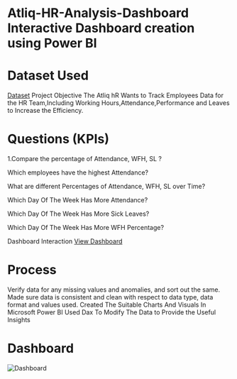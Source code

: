 # Atliq-HR-Analysis-Dashboard Interactive Dashboard creation using Power BI
# Dataset Used
<a href="https://github.com/karthikvendipalli/Atliq-HR-Analysis-Dashboard/blob/main/Attendance_Sheet_2022-2023_Masked%5B1%5D.xlsx">Dataset</a>
Project Objective
The Atliq hR Wants to Track Employees Data for the HR Team,Including Working Hours,Attendance,Performance and Leaves to Increase the Efficiency.

# Questions (KPIs)
1.Compare the percentage of Attendance, WFH, SL ?

Which employees have the highest Attendance?

What are different Percentages of Attendance, WFH, SL over Time?

Which Day Of The Week Has More Attendance?

Which Day Of The Week Has More Sick Leaves?

Which Day Of The Week Has More WFH Percentage?

Dashboard Interaction <a href="https://github.com/karthikvendipalli/Atliq-HR-Analysis-Dashboard/blob/main/Atliq%20HR%20Insights.pbix">  View Dashboard </a>

# Process
Verify data for any missing values and anomalies, and sort out the same.
Made sure data is consistent and clean with respect to data type, data format and values used.
Created The Suitable Charts And Visuals In Microsoft Power BI
Used Dax To Modify The Data to Provide the Useful Insights

# Dashboard

![Dashboard](https://github.com/user-attachments/assets/d9622a58-37ce-49e0-b73e-86ca68e5b9da)


